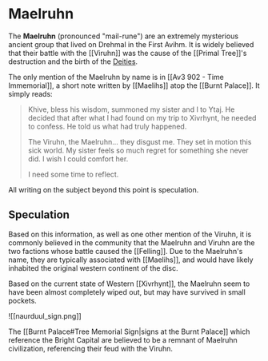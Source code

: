 # Maelruhn

The **Maelruhn** (pronounced "mail-rune") are an extremely mysterious ancient group that lived on Drehmal in the First Avihm. It is widely believed that their battle with the [[Viruhn]] was the cause of the [[Primal Tree]]'s destruction and the birth of the [Deities](/Lore/Higher_Beings/Deities/).

The only mention of the Maelruhn by name is in [[Av3 902 - Time Immemorial]], a short note written by [[Maelihs]] atop the [[Burnt Palace]]. It simply reads:

> Khive, bless his wisdom, summoned my sister and I to Ytaj. He decided that after what I had found on my trip to Xivrhynt, he needed to confess. He told us what had truly happened.
>
> The Viruhn, the Maelruhn... they disgust me. They set in motion this sick world.
> My sister feels so much regret for something she never did. I wish I could comfort her.
>
> I need some time to reflect.

All writing on the subject beyond this point is speculation.

## Speculation

Based on this information, as well as one other mention of the Viruhn, it is commonly believed in the community that the Maelruhn and Viruhn are the two factions whose battle caused the [[Felling]]. Due to the Maelruhn's name, they are typically associated with [[Maelihs]], and would have likely inhabited the original western continent of the disc.

Based on the current state of Western [[Xivrhynt]], the Maelruhn seem to have been almost completely wiped out, but may have survived in small pockets.

![[naurduul_sign.png]]

The [[Burnt Palace#Tree Memorial Sign|signs at the Burnt Palace]] which reference the Bright Capital are believed to be a remnant of Maelruhn civilization, referencing their feud with the Viruhn.
